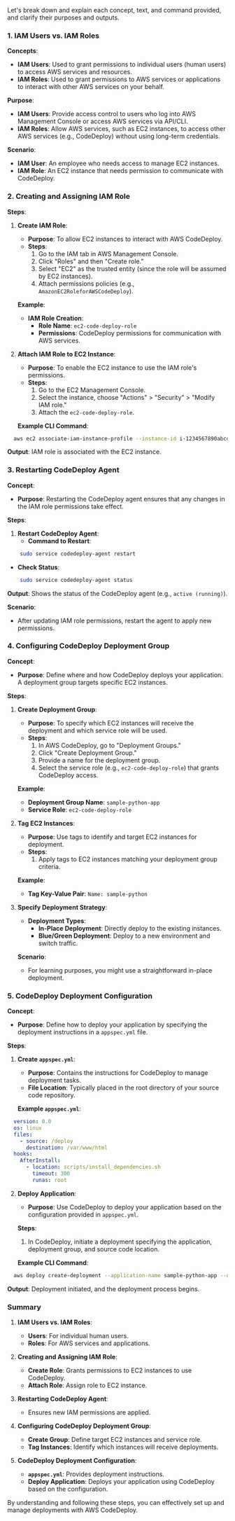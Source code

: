 Let's break down and explain each concept, text, and command provided, and clarify their purposes and outputs.

### 1. **IAM Users vs. IAM Roles**

**Concepts**:
- **IAM Users**: Used to grant permissions to individual users (human users) to access AWS services and resources.
- **IAM Roles**: Used to grant permissions to AWS services or applications to interact with other AWS services on your behalf.

**Purpose**:
- **IAM Users**: Provide access control to users who log into AWS Management Console or access AWS services via API/CLI.
- **IAM Roles**: Allow AWS services, such as EC2 instances, to access other AWS services (e.g., CodeDeploy) without using long-term credentials.

**Scenario**:
- **IAM User**: An employee who needs access to manage EC2 instances.
- **IAM Role**: An EC2 instance that needs permission to communicate with CodeDeploy.

### 2. **Creating and Assigning IAM Role**

**Steps**:
1. **Create IAM Role**:
   - **Purpose**: To allow EC2 instances to interact with AWS CodeDeploy.
   - **Steps**:
     1. Go to the IAM tab in AWS Management Console.
     2. Click "Roles" and then "Create role."
     3. Select "EC2" as the trusted entity (since the role will be assumed by EC2 instances).
     4. Attach permissions policies (e.g., `AmazonEC2RoleforAWSCodeDeploy`).

   **Example**:
   - **IAM Role Creation**:
     - **Role Name**: `ec2-code-deploy-role`
     - **Permissions**: CodeDeploy permissions for communication with AWS services.

2. **Attach IAM Role to EC2 Instance**:
   - **Purpose**: To enable the EC2 instance to use the IAM role's permissions.
   - **Steps**:
     1. Go to the EC2 Management Console.
     2. Select the instance, choose "Actions" > "Security" > "Modify IAM role."
     3. Attach the `ec2-code-deploy-role`.

   **Example CLI Command**:
 ```bash
   aws ec2 associate-iam-instance-profile --instance-id i-1234567890abcdef0 --iam-instance-profile Name=ec2-code-deploy-role
 ```
   **Output**: IAM role is associated with the EC2 instance.

### 3. **Restarting CodeDeploy Agent**

**Concept**:
- **Purpose**: Restarting the CodeDeploy agent ensures that any changes in the IAM role permissions take effect.

**Steps**:
1. **Restart CodeDeploy Agent**:
   - **Command to Restart**:
 ```bash
     sudo service codedeploy-agent restart
 ```
   - **Check Status**:
 ```bash
     sudo service codedeploy-agent status
 ```
   **Output**: Shows the status of the CodeDeploy agent (e.g., `active (running)`).

   **Scenario**:
   - After updating IAM role permissions, restart the agent to apply new permissions.

### 4. **Configuring CodeDeploy Deployment Group**

**Concept**:
- **Purpose**: Define where and how CodeDeploy deploys your application. A deployment group targets specific EC2 instances.

**Steps**:
1. **Create Deployment Group**:
   - **Purpose**: To specify which EC2 instances will receive the deployment and which service role will be used.
   - **Steps**:
     1. In AWS CodeDeploy, go to "Deployment Groups."
     2. Click "Create Deployment Group."
     3. Provide a name for the deployment group.
     4. Select the service role (e.g., `ec2-code-deploy-role`) that grants CodeDeploy access.

   **Example**:
   - **Deployment Group Name**: `sample-python-app`
   - **Service Role**: `ec2-code-deploy-role`

2. **Tag EC2 Instances**:
   - **Purpose**: Use tags to identify and target EC2 instances for deployment.
   - **Steps**:
     1. Apply tags to EC2 instances matching your deployment group criteria.

   **Example**:
   - **Tag Key-Value Pair**: `Name: sample-python`

3. **Specify Deployment Strategy**:
   - **Deployment Types**:
     - **In-Place Deployment**: Directly deploy to the existing instances.
     - **Blue/Green Deployment**: Deploy to a new environment and switch traffic.

   **Scenario**:
   - For learning purposes, you might use a straightforward in-place deployment.

### 5. **CodeDeploy Deployment Configuration**

**Concept**:
- **Purpose**: Define how to deploy your application by specifying the deployment instructions in a `appspec.yml` file.

**Steps**:
1. **Create `appspec.yml`**:
   - **Purpose**: Contains the instructions for CodeDeploy to manage deployment tasks.
   - **File Location**: Typically placed in the root directory of your source code repository.

   **Example `appspec.yml`**:
 ```yaml
   version: 0.0
   os: linux
   files:
     - source: /deploy
       destination: /var/www/html
   hooks:
     AfterInstall:
       - location: scripts/install_dependencies.sh
         timeout: 300
         runas: root
 ```

2. **Deploy Application**:
   - **Purpose**: Use CodeDeploy to deploy your application based on the configuration provided in `appspec.yml`.

   **Steps**:
     1. In CodeDeploy, initiate a deployment specifying the application, deployment group, and source code location.

   **Example CLI Command**:
 ```bash
   aws deploy create-deployment --application-name sample-python-app --deployment-group-name sample-python-app --s3-location bucket=mybucket,key=myapp.zip,bundleType=zip
 ```
   **Output**: Deployment initiated, and the deployment process begins.

### Summary

1. **IAM Users vs. IAM Roles**:
   - **Users**: For individual human users.
   - **Roles**: For AWS services and applications.

2. **Creating and Assigning IAM Role**:
   - **Create Role**: Grants permissions to EC2 instances to use CodeDeploy.
   - **Attach Role**: Assign role to EC2 instance.

3. **Restarting CodeDeploy Agent**:
   - Ensures new IAM permissions are applied.

4. **Configuring CodeDeploy Deployment Group**:
   - **Create Group**: Define target EC2 instances and service role.
   - **Tag Instances**: Identify which instances will receive deployments.

5. **CodeDeploy Deployment Configuration**:
   - **`appspec.yml`**: Provides deployment instructions.
   - **Deploy Application**: Deploys your application using CodeDeploy based on the configuration.

By understanding and following these steps, you can effectively set up and manage deployments with AWS CodeDeploy.